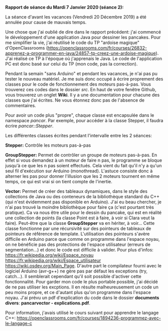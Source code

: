 **Rapport de séance du Mardi 7 Janvier 2020 (séance 2):**

La séance d'avant les vacances (Vendredi 20 Décembre 2019) a été annulée pour cause de mauvais temps.

Une chose que j'ai oublié de dire dans le rapport précédent: j'ai commencé le développement d'une application Java pour dessiner les pancakes.
Pour me simplifier la vie, j'ai réutilisé le code du TP "ardoise magique" d'OpenClassrooms (https://openclassrooms.com/fr/courses/26832-apprenez-a-programmer-en-java/24857-tp-creez-une-ardoise-magique). J'ai réalisé ce TP à l'époque où j'apprenais le Java.
Le code de l'application PC est donc basé sur celui du TP (mon code, pas la correction).


Pendant la semain "sans Arduino" et pendant les vacances, je n'ai pas pu tester le nouveau matériel. Je me suis donc occupé à écrire proprement des classes pour le code de fonctionnement des moteurs pas-à-pas.
Vous trouverez ces codes dans le dossier _src_.
En haut de votre fenêtre Github, vous trouverez un onglet __Wiki__. Il y a une documentation pour chacune des classes que j'ai écrites. Ne vous étonnez donc pas de l'absence de commentaires.

Pour avoir un code plus "propre", chaque classe est encapsulée dans le namespace *pancar*.
Par exemple, pour accéder à la classe Stepper, il faudra écrire *pancar::Stepper*.

Les différentes classes écrites pendant l'intervalle entre les 2 séances:

__Stepper:__ Contrôle les moteurs pas-à-pas

__GroupStepper:__ Permet de contrôler un groupe de moteurs pas-à-pas. En effet si vous demandez à un moteur de faire n pas, le programme se bloque jusqu'à ce que les n pas soient effectués. Cela vient du fait qu'il n'y a qu'un seul fil d'exécution sur Arduino (monothread). L'astuce consiste donc à alterner les pas pour donner l'illusion que les 2 moteurs tournent en même temps, ce qui est vrai si on tient compte de l'inertie.

__Vector:__ Permet de créer des tableaux dynamiques, dans le style des collections de Java ou des conteneurs de la bibliothèque standard du C++ (qui n'est évidemment pas disponible en Arduino).
J'ai eu beau chercher, je n'ai pas trouvé la moindre bibliothèque pour faire ça (c'est pourtant très pratique). Ca va nous être utile pour le dessin du pancake, qui est en réalité une collection de points (la classe Point est à faire, à voir si Clara veut la faire).
Peut-être que la classe __GroupStepper__ va en hériter, à voir...
Cette classe fonctionne par une récursivité sur des pointeurs de tableaux de pointeurs de référence de template. L'utilisation des pointeurs s'avère difficile en Arduino parce que comme on programme dans l'espace noyau, on ne bénéficie pas des protections de l'espace utilisateur (erreurs de segmentation...) et donc le code est difficile à valider. Pour plus d'infos: https://fr.wikipedia.org/wiki/Espace_noyau https://fr.wikipedia.org/wiki/Espace_utilisateur https://wiki.osdev.org/Main_Page.
D'autre part le compilateur fourni avec le logiciel Arduino (avr-g++) ne gère pas par défaut les exceptions (try, catch...). Il semblerait cependant qu'il soit possible d'activer cette fonctionnalité. Pour garder mon code le plus portable possible, j'ai décidé de ne pas utiliser les excptions. Il en résulte malheureusement un code un peu moins propre, et ce d'autant plus qu'on programme dans l'espace noyau.
J'ai prévu un pdf d'explication du code dans le dossier __documents divers__: __pancarvector - explications.pdf__.




Pour information, j'avais utilisé le cours suivant pour apprendre le langage C++: https://openclassrooms.com/fr/courses/1894236-programmez-avec-le-langage-c
